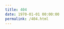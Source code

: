 ```yaml
---
title: 404
date: 1970-01-01 00:00:00
permalink: /404.html
---
```

<script src="//qzonestyle.gtimg.cn/qzone/hybrid/app/404/search_children.js"
        charset="utf-8" homePageUrl="/" homePageName="Back to home">
</script>